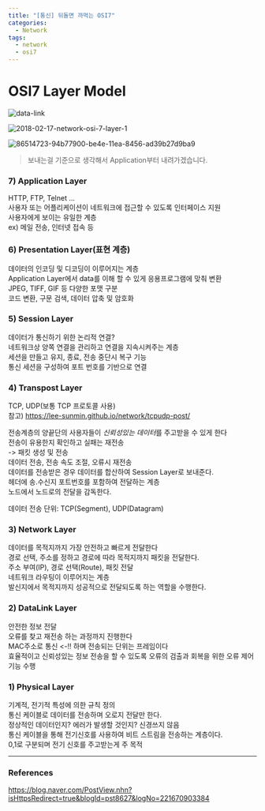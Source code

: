 ```yaml
---
title: "[통신] 뒤돌면 까먹는 OSI7"
categories:
  - Network
tags:
  - network
  - osi7
---
```




# OSI7 Layer Model

![data-link](https://user-images.githubusercontent.com/17976251/153200990-178013a2-d611-43e8-ac33-b1316fdf304f.png)

![2018-02-17-network-osi-7-layer-1](https://user-images.githubusercontent.com/17976251/153201474-c8ffc931-9c15-4709-b531-d0d386bb8255.png)

![86514723-94b77900-be4e-11ea-8456-ad39b27d9ba9](https://user-images.githubusercontent.com/17976251/153202241-e0b1146e-dc04-4159-85d1-d31129cfd02c.png)


> 보내는걸 기준으로 생각해서 Application부터 내려가겠습니다.  

### **7) Application Layer**  
HTTP, FTP, Telnet ...  
사용자 또는 어플리케이션이 네트워크에 접근할 수 있도록 인터페이스 지원  
사용자에게 보이는 유일한 계층  
ex) 메일 전송, 인터넷 접속 등  


### **6) Presentation Layer(표현 계층)**  
데이터의 인코딩 및 디코딩이 이루어지는 계층  
Application Layer에서 data를 이해 할 수 있게 응용프로그램에 맞춰 변환  
JPEG, TIFF, GIF 등 다양한 포맷 구분  
코드 변환, 구문 검색, 데이터 압축 및 암호화  

### **5) Session Layer**  
데이터가 통신하기 위한 논리적 연결?  
네트워크상 양쪽 연결을 관리하고 연결을 지속시켜주는 계층  
세션을 만들고 유지, 종료, 전송 중단시 복구 기능  
통신 세션을 구성하여 포트 번호를 기반으로 연결  


### **4) Transpost Layer**  
TCP, UDP(보통 TCP 프로토콜 사용)  
참고) https://lee-sunmin.github.io/network/tcpudp-post/  

전송계층의 양끝단의 사용자들이 *신뢰성있는 데이터*를 주고받을 수 있게 한다  
전송이 유용한지 확인하고 실패는 재전송  
-> 패킷 생성 및 전송  
데이터 전송, 전송 속도 조절, 오류시 재전송  
데이터를 전송받은 경우 데이터를 합산하여 Session Layer로 보내준다.  
헤더에 송.수신지 포트번호를 포함하여 전달하는 계층  
노드에서 노드로의 전달을 감독한다.  

데이터 전송 단위: TCP(Segment), UDP(Datagram)

### **3) Network Layer**  
데이터를 목적지까지 가장 안전하고 빠르게 전달한다  
경로 선택, 주소를 정하고 경로에 따라 목적지까지 패킷을 전달한다.  
주소 부여(IP), 경로 선택(Route), 패킷 전달  
네트워크 라우팅이 이루어지는 계층  
발신지에서 목적지까지 성공적으로 전달되도록 하는 역할을 수행한다.  


### **2) DataLink Layer**  
안전한 정보 전달  
오류를 찾고 재전송 하는 과정까지 진행한다  
MAC주소로 통신 <-!!  하며 전송되는 단위는 프레임이다  
효율적이고 신뢰성있는 정보 전송을 할 수 있도록 오류의 검출과 회복을 위한 오류 제어 기능 수행  


### **1) Physical Layer**  
기계적, 전기적 특성에 의한 규칙 정의  
통신 케이블로 데이터를 전송하며 오로지 전달만 한다.  
정상적인 데이터인지? 에러가 발생할 것인지? 신경쓰지 않음  
통신 케이블을 통해 전기신호를 사용하여 비트 스트림을 전송하는 계층이다.  
0,1로 구분되며 전기 신호를 주고받는게 주 목적  








  
  

-------

### References  
https://blog.naver.com/PostView.nhn?isHttpsRedirect=true&blogId=pst8627&logNo=221670903384  